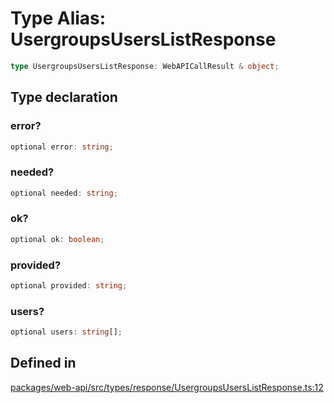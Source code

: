 # Type Alias: UsergroupsUsersListResponse

```ts
type UsergroupsUsersListResponse: WebAPICallResult & object;
```

## Type declaration

### error?

```ts
optional error: string;
```

### needed?

```ts
optional needed: string;
```

### ok?

```ts
optional ok: boolean;
```

### provided?

```ts
optional provided: string;
```

### users?

```ts
optional users: string[];
```

## Defined in

[packages/web-api/src/types/response/UsergroupsUsersListResponse.ts:12](https://github.com/slackapi/node-slack-sdk/blob/c15385ef93ccdde9702f52f7d1f445999203d794/packages/web-api/src/types/response/UsergroupsUsersListResponse.ts#L12)
